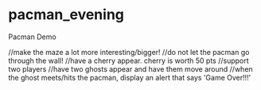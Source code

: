 # pacman_evening
Pacman Demo

//make the maze a lot more interesting/bigger!
		//do not let the pacman go through the wall!
		//have a cherry appear.  cherry is worth 50 pts
		//support two players
		//have two ghosts appear and have them move around
		//when the ghost meets/hits the pacman, display an alert that says 'Game Over!!!'
